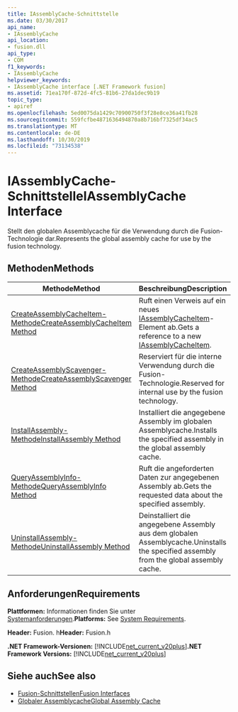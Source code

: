 ```yaml
---
title: IAssemblyCache-Schnittstelle
ms.date: 03/30/2017
api_name:
- IAssemblyCache
api_location:
- fusion.dll
api_type:
- COM
f1_keywords:
- IAssemblyCache
helpviewer_keywords:
- IAssemblyCache interface [.NET Framework fusion]
ms.assetid: 71ea170f-872d-4fc5-81b6-27da1dec9b19
topic_type:
- apiref
ms.openlocfilehash: 5ed0075da1429c70900750f3f28e8ce36a41fb28
ms.sourcegitcommit: 559fcfbe4871636494870a8b716bf7325df34ac5
ms.translationtype: MT
ms.contentlocale: de-DE
ms.lasthandoff: 10/30/2019
ms.locfileid: "73134538"
---
```

# <a name="iassemblycache-interface"></a><span data-ttu-id="94818-102">IAssemblyCache-Schnittstelle</span><span class="sxs-lookup"><span data-stu-id="94818-102">IAssemblyCache Interface</span></span>
<span data-ttu-id="94818-103">Stellt den globalen Assemblycache für die Verwendung durch die Fusion-Technologie dar.</span><span class="sxs-lookup"><span data-stu-id="94818-103">Represents the global assembly cache for use by the fusion technology.</span></span>  
  
## <a name="methods"></a><span data-ttu-id="94818-104">Methoden</span><span class="sxs-lookup"><span data-stu-id="94818-104">Methods</span></span>  
  
|<span data-ttu-id="94818-105">Methode</span><span class="sxs-lookup"><span data-stu-id="94818-105">Method</span></span>|<span data-ttu-id="94818-106">Beschreibung</span><span class="sxs-lookup"><span data-stu-id="94818-106">Description</span></span>|  
|------------|-----------------|  
|[<span data-ttu-id="94818-107">CreateAssemblyCacheItem-Methode</span><span class="sxs-lookup"><span data-stu-id="94818-107">CreateAssemblyCacheItem Method</span></span>](iassemblycache-createassemblycacheitem-method.md)|<span data-ttu-id="94818-108">Ruft einen Verweis auf ein neues [IAssemblyCacheItem](iassemblycacheitem-interface.md)-Element ab.</span><span class="sxs-lookup"><span data-stu-id="94818-108">Gets a reference to a new [IAssemblyCacheItem](iassemblycacheitem-interface.md).</span></span>|  
|[<span data-ttu-id="94818-109">CreateAssemblyScavenger-Methode</span><span class="sxs-lookup"><span data-stu-id="94818-109">CreateAssemblyScavenger Method</span></span>](iassemblycache-createassemblyscavenger-method.md)|<span data-ttu-id="94818-110">Reserviert für die interne Verwendung durch die Fusion-Technologie.</span><span class="sxs-lookup"><span data-stu-id="94818-110">Reserved for internal use by the fusion technology.</span></span>|  
|[<span data-ttu-id="94818-111">InstallAssembly-Methode</span><span class="sxs-lookup"><span data-stu-id="94818-111">InstallAssembly Method</span></span>](iassemblycache-installassembly-method.md)|<span data-ttu-id="94818-112">Installiert die angegebene Assembly im globalen Assemblycache.</span><span class="sxs-lookup"><span data-stu-id="94818-112">Installs the specified assembly in the global assembly cache.</span></span>|  
|[<span data-ttu-id="94818-113">QueryAssemblyInfo-Methode</span><span class="sxs-lookup"><span data-stu-id="94818-113">QueryAssemblyInfo Method</span></span>](iassemblycache-queryassemblyinfo-method.md)|<span data-ttu-id="94818-114">Ruft die angeforderten Daten zur angegebenen Assembly ab.</span><span class="sxs-lookup"><span data-stu-id="94818-114">Gets the requested data about the specified assembly.</span></span>|  
|[<span data-ttu-id="94818-115">UninstallAssembly-Methode</span><span class="sxs-lookup"><span data-stu-id="94818-115">UninstallAssembly Method</span></span>](iassemblycache-uninstallassembly-method.md)|<span data-ttu-id="94818-116">Deinstalliert die angegebene Assembly aus dem globalen Assemblycache.</span><span class="sxs-lookup"><span data-stu-id="94818-116">Uninstalls the specified assembly from the global assembly cache.</span></span>|  
  
## <a name="requirements"></a><span data-ttu-id="94818-117">Anforderungen</span><span class="sxs-lookup"><span data-stu-id="94818-117">Requirements</span></span>  
 <span data-ttu-id="94818-118">**Plattformen:** Informationen finden Sie unter [Systemanforderungen](../../get-started/system-requirements.md).</span><span class="sxs-lookup"><span data-stu-id="94818-118">**Platforms:** See [System Requirements](../../get-started/system-requirements.md).</span></span>  
  
 <span data-ttu-id="94818-119">**Header:** Fusion. h</span><span class="sxs-lookup"><span data-stu-id="94818-119">**Header:** Fusion.h</span></span>  
  
 <span data-ttu-id="94818-120">**.NET Framework-Versionen:** [!INCLUDE[net_current_v20plus](../../../../includes/net-current-v20plus-md.md)]</span><span class="sxs-lookup"><span data-stu-id="94818-120">**.NET Framework Versions:** [!INCLUDE[net_current_v20plus](../../../../includes/net-current-v20plus-md.md)]</span></span>  
  
## <a name="see-also"></a><span data-ttu-id="94818-121">Siehe auch</span><span class="sxs-lookup"><span data-stu-id="94818-121">See also</span></span>

- [<span data-ttu-id="94818-122">Fusion-Schnittstellen</span><span class="sxs-lookup"><span data-stu-id="94818-122">Fusion Interfaces</span></span>](fusion-interfaces.md)
- [<span data-ttu-id="94818-123">Globaler Assemblycache</span><span class="sxs-lookup"><span data-stu-id="94818-123">Global Assembly Cache</span></span>](../../app-domains/gac.md)

